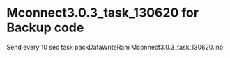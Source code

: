 # Mconnect3.0.3_task_130620 for Backup code
Send every 10 sec task packDataWriteRam
Mconnect3.0.3_task_130620.ino
